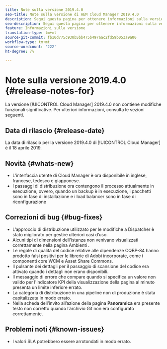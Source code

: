 ```yaml
---
title: Note sulla versione 2019.4.0
seo-title: Note sulla versione di AEM Cloud Manager 2019.4.0
description: Segui questa pagina per ottenere informazioni sulla versione 2019.4.0 di Cloud Manager.
seo-description: Segui questa pagina per ottenere informazioni sulla versione 2019.4.0 di AEM Cloud Manager.
feature: Informazioni sulla versione
translation-type: tm+mt
source-git-commit: fb10d775c930b5bb475b497aac2fd59b053a9a00
workflow-type: tm+mt
source-wordcount: '222'
ht-degree: 7%

---
```



# Note sulla versione 2019.4.0 {#release-notes-for}

La versione [!UICONTROL Cloud Manager] 2019.4.0 non contiene modifiche funzionali significative. Per ulteriori informazioni, consulta le sezioni seguenti.

## Data di rilascio {#release-date}

La data di rilascio per la versione 2019.4.0 di [!UICONTROL Cloud Manager] è il 18 aprile 2019.

## Novità {#whats-new}

* L’interfaccia utente di Cloud Manager è ora disponibile in inglese, francese, tedesco e giapponese.
* I passaggi di distribuzione ora contengono il processo attualmente in esecuzione, ovvero, quando un backup è in esecuzione, i pacchetti sono in fase di installazione e i load balancer sono in fase di riconfigurazione

## Correzioni di bug {#bug-fixes}

* L’approccio di distribuzione utilizzato per le modifiche a Dispatcher è stato migliorato per gestire ulteriori casi d’uso.
* Alcuni tipi di dimensioni dell&#39;istanza non venivano visualizzati correttamente nella pagina Ambienti .
* Le regole di qualità del codice relative alle dipendenze CQBP-84 hanno prodotto falsi positivi per le librerie di Adobi incorporate, come i componenti core WCM e Asset Share Commons.
* Il pulsante dei dettagli per il passaggio di scansione del codice era attivato quando i dettagli non erano disponibili.
* Il messaggio di errore che compare quando si specifica un valore non valido per l&#39;indicatore KPI della visualizzazione della pagina al minuto presenta un limite inferiore errato.
* La categoria di distribuzione in una pipeline non di produzione è stata capitalizzata in modo errato.
* Nella scheda dell’invito all’azione della pagina **Panoramica** era presente testo non corretto quando l’archivio Git non era configurato correttamente.

## Problemi noti {#known-issues}

* I valori SLA potrebbero essere arrotondati in modo errato.
